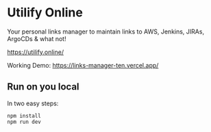 # Utilify Online

Your personal links manager to maintain links to AWS, Jenkins, JIRAs, ArgoCDs & what not!

https://utilify.online/

Working Demo: https://links-manager-ten.vercel.app/

## Run on you local

In two easy steps:

```
npm install
npm run dev
```

